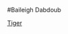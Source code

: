 #Baileigh Dabdoub


[Tiger](https://baileighd.github.io/Dabdoub_Baileigh_ART2210/PictureGithubTest/picturetest.html)


